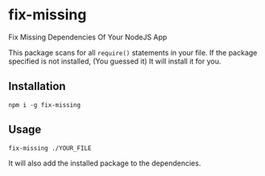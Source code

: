 # fix-missing
Fix Missing Dependencies Of Your NodeJS App

This package scans for all ```require()``` statements in your file.
If the package specified is not installed, (You guessed it) It will install it for you.

## Installation
```npm i -g fix-missing```

## Usage
```fix-missing ./YOUR_FILE```

It will also add the installed package to the dependencies.